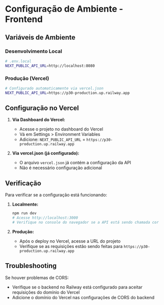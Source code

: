 # Configuração de Ambiente - Frontend

## Variáveis de Ambiente

### Desenvolvimento Local
```bash
# .env.local
NEXT_PUBLIC_API_URL=http://localhost:8080
```

### Produção (Vercel)
```bash
# Configurado automaticamente via vercel.json
NEXT_PUBLIC_API_URL=https://p30-production.up.railway.app
```

## Configuração no Vercel

1. **Via Dashboard do Vercel:**
   - Acesse o projeto no dashboard do Vercel
   - Vá em Settings > Environment Variables
   - Adicione: `NEXT_PUBLIC_API_URL` = `https://p30-production.up.railway.app`

2. **Via vercel.json (já configurado):**
   - O arquivo `vercel.json` já contém a configuração da API
   - Não é necessário configuração adicional

## Verificação

Para verificar se a configuração está funcionando:

1. **Localmente:**
   ```bash
   npm run dev
   # Acesse http://localhost:3000
   # Verifique no console do navegador se a API está sendo chamada corretamente
   ```

2. **Produção:**
   - Após o deploy no Vercel, acesse a URL do projeto
   - Verifique se as requisições estão sendo feitas para `https://p30-production.up.railway.app`

## Troubleshooting

Se houver problemas de CORS:
- Verifique se o backend no Railway está configurado para aceitar requisições do domínio do Vercel
- Adicione o domínio do Vercel nas configurações de CORS do backend
